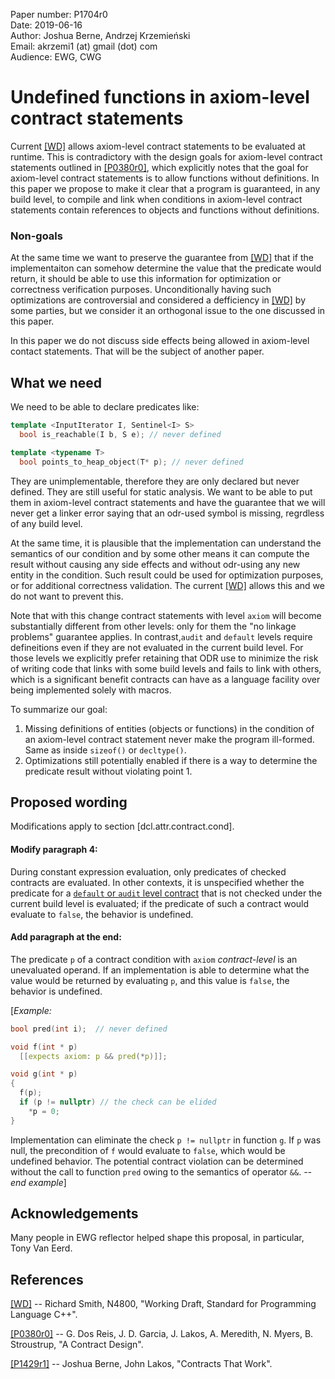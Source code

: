 Paper number: P1704r0 <br>
Date: 2019-06-16 <br>
Author: Joshua Berne, Andrzej Krzemieński<br>
Email: akrzemi1 (at) gmail (dot) com <br>
Audience: EWG, CWG


Undefined functions in axiom-level contract statements
======================================================

Current [[WD]][1] allows axiom-level contract statements to be evaluated at runtime. This is contradictory with the design
goals for axiom-level contract statements outlined in [[P0380r0]][2], which explicitly notes that the goal for axiom-level 
contract statements is to allow functions without definitions. In this paper we propose to make it clear that a program is 
guaranteed, in any build level, to compile and link when conditions in axiom-level contract statements contain references
to objects and functions without definitions.


### Non-goals

At the same time we want to preserve the guarantee from [[WD]][1] that if the implementaiton can somehow determine the value that the 
predicate would return, it should be able to use this information for optimization or correctness verification purposes. 
Unconditionally having such optimizations are controversial and considered a defficiency in [[WD]][1] by some parties, but we 
consider it an orthogonal issue to the one discussed in this paper.

In this paper we do not discuss side effects being allowed in axiom-level contact statements. That will be the subject of another paper.


What we need
------------

We need to be able to declare predicates like:

```c++
template <InputIterator I, Sentinel<I> S>
  bool is_reachable(I b, S e); // never defined

template <typename T>
  bool points_to_heap_object(T* p); // never defined
```

They are unimplementable, therefore they are only declared but never defined. They are still useful for static analysis. We want to be able to put them in axiom-level contract statements and have the guarantee that we will never get a linker error saying 
that an odr-used symbol is missing, regrdless of any build level.

At the same time, it is plausible that the implementation can understand the semantics of our condition and by some other means 
it can compute the result without causing any side effects and without odr-using any new entity in the condition. Such result could be used for optimization purposes, or for additional correctness validation. The current [[WD]][1] allows this and we do not want to prevent this.

Note that with this change contract statements with level `axiom` will become substantially different from other levels: only for them the "no linkage problems" guarantee applies. In contrast,`audit` and `default` levels require defineitions even if they are not evaluated in the current build level. For those levels we explicitly prefer retaining that ODR use to minimize the risk of writing code that links with some build levels and fails to link with others, which is a significant benefit contracts can have as a language facility over being implemented solely with macros.

To summarize our goal:

1. Missing definitions of entities (objects or functions) in the condition of an axiom-level contract statement never make the program ill-formed. Same as inside `sizeof()` or `decltype()`.
2. Optimizations still potentially enabled if there is a way to determine the predicate result without violating point 1.


Proposed wording
----------------

Modifications apply to section [dcl.attr.contract.cond].


#### Modify paragraph 4:

During constant expression evaluation, only predicates of checked contracts are evaluated. In other contexts, it is unspecified 
whether the predicate for a <ins>`default` or `audit` level contract</ins> that is not checked under the current build level is 
evaluated; if the predicate of such a contract would evaluate to `false`, the behavior is undefined.

#### Add paragraph at the end:

The predicate `p` of a contract condition with `axiom` *contract-level* is an unevaluated operand. If an implementation is able to 
determine what the value would be returned by evaluating `p`, and this value is `false`, the behavior is undefined. 

[*Example:*
```c++
bool pred(int i);  // never defined

void f(int * p)
  [[expects axiom: p && pred(*p)]];

void g(int * p)
{
  f(p);
  if (p != nullptr) // the check can be elided
    *p = 0;
}
```
Implementation can eliminate the check `p != nullptr` in function `g`. If `p` was null, the precondition of `f` would evaluate
to `false`, which would be undefined behavior. The potential contract violation can be determined without the call to function
`pred` owing to the semantics of operator `&&`. 
*--end example*]


Acknowledgements
----------------

Many people in EWG reflector helped shape this proposal, in particular, Tony Van Eerd.


References
----------

[1]: http://www.open-std.org/jtc1/sc22/wg21/docs/papers/2019/n4810.pdf
[[WD]](http://www.open-std.org/jtc1/sc22/wg21/docs/papers/2019/n4810.pdf) -- Richard Smith, N4800, "Working Draft, Standard for Programming Language C++".

[2]: http://www.open-std.org/jtc1/sc22/wg21/docs/papers/2016/p0380r0.pdf
[[P0380r0]](http://www.open-std.org/jtc1/sc22/wg21/docs/papers/2016/p0380r0.pdf) -- G. Dos Reis, J. D. Garcia, J. Lakos, A. Meredith, N. Myers, B. Stroustrup, "A Contract Design".

[3]: http://www.open-std.org/JTC1/sc22/wg21/docs/papers/2019/p1429r1.pdf
[[P1429r1]](http://www.open-std.org/JTC1/sc22/wg21/docs/papers/2019/p1429r1.pdf) -- Joshua Berne, John Lakos, "Contracts That Work".
